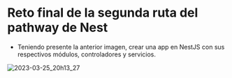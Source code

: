 # Reto final de la segunda ruta del pathway de Nest
- Teniendo presente la anterior imagen, crear una app en NestJS con sus respectivos módulos, controladores y servicios.

![2023-03-25_20h13_27](https://user-images.githubusercontent.com/72228855/227746832-72515de9-0a91-40a3-91bf-60552842e46e.png)


